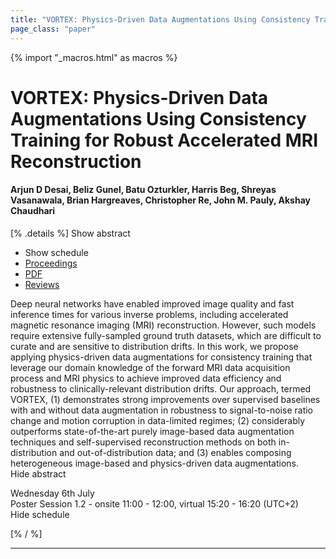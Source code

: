 ```yaml
---
title: "VORTEX: Physics-Driven Data Augmentations Using Consistency Training for Robust Accelerated MRI Reconstruction"
page_class: "paper"
---
```


{% import "_macros.html" as macros %}

# VORTEX: Physics-Driven Data Augmentations Using Consistency Training for Robust Accelerated MRI Reconstruction

#### Arjun D Desai, Beliz Gunel, Batu Ozturkler, Harris Beg, Shreyas Vasanawala, Brian Hargreaves, Christopher Re, John M. Pauly, Akshay Chaudhari

[% .details %]
<a class="toggle_visibility" data-selector=".abstract" data-level="3">Show abstract</a>
- <a class="toggle_visibility" data-selector=".schedule" data-level="3">Show schedule</a>
- <a href="">Proceedings</a>
- <a href="https://openreview.net/pdf?id=WjwUeGh0yMK">PDF</a>
- <a href="https://openreview.net/forum?id=WjwUeGh0yMK">Reviews</a>

<p>
    <span class="abstract">
        Deep neural networks have enabled improved image quality and fast inference times for various inverse problems, including accelerated magnetic resonance imaging (MRI) reconstruction. However, such models require extensive fully-sampled ground truth datasets, which are difficult to curate and are sensitive to distribution drifts. In this work, we propose applying physics-driven data augmentations for consistency training that leverage our domain knowledge of the forward MRI data acquisition process and MRI physics to achieve improved data efficiency and robustness to clinically-relevant distribution drifts. Our approach, termed VORTEX, (1) demonstrates strong improvements over supervised baselines with and without data augmentation in robustness to signal-to-noise ratio change and motion corruption in data-limited regimes; (2) considerably outperforms state-of-the-art purely image-based data augmentation techniques and self-supervised reconstruction methods on both in-distribution and out-of-distribution data; and (3) enables composing heterogeneous image-based and physics-driven data augmentations.
        <br>
        <span class="actions"><a class="toggle_visibility" data-level="2">Hide abstract</a></span>
    </span>
</p>

<p>
    <span class="schedule">
        Wednesday 6th July<br>Poster Session 1.2 - onsite 11:00 - 12:00, virtual 15:20 - 16:20 (UTC+2)
        <br>
        <span class="actions"><a class="toggle_visibility" data-level="2">Hide schedule</a></span>
    </span>
</p>

[% / %]


---
<!-- { macros.presentation('', '', 720, 450) } -->

